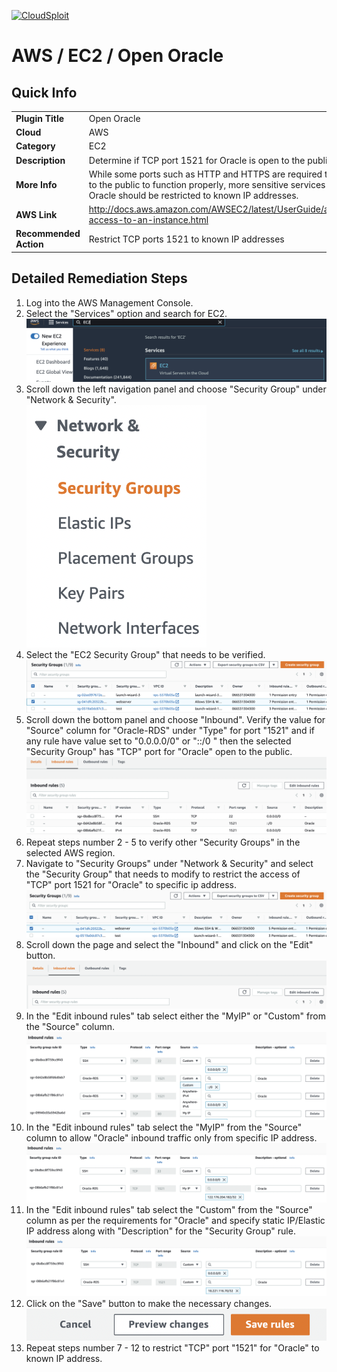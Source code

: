 [![CloudSploit](https://cloudsploit.com/img/logo-new-big-text-100.png "CloudSploit")](https://cloudsploit.com)

# AWS / EC2 / Open Oracle

## Quick Info

| | |
|-|-|
| **Plugin Title** | Open Oracle |
| **Cloud** | AWS |
| **Category** | EC2 |
| **Description** | Determine if TCP port 1521 for Oracle is open to the public |
| **More Info** | While some ports such as HTTP and HTTPS are required to be open to the public to function properly, more sensitive services such as Oracle should be restricted to known IP addresses. |
| **AWS Link** | http://docs.aws.amazon.com/AWSEC2/latest/UserGuide/authorizing-access-to-an-instance.html |
| **Recommended Action** | Restrict TCP ports 1521 to known IP addresses |

## Detailed Remediation Steps
1. Log into the AWS Management Console.
2. Select the "Services" option and search for EC2. </br> <img src="/resources/aws/ec2/open-oracle/step2.png"/>
3. Scroll down the left navigation panel and choose "Security Group" under "Network & Security".</br> <img src="/resources/aws/ec2/open-oracle/step3.png"/>
4. Select the "EC2 Security Group" that needs to be verified. </br> <img src="/resources/aws/ec2/open-oracle/step4.png"/>
5. Scroll down the bottom panel and choose "Inbound". Verify the value for "Source" column for "Oracle-RDS" under "Type" for port "1521" and if any rule have value set to "0.0.0.0/0" or "::/0 " then the selected "Security Group" has "TCP" port for "Oracle" open to the public.</br> <img src="/resources/aws/ec2/open-oracle/step5.png"/>
6. Repeat steps number 2 - 5 to verify other "Security Groups" in the selected AWS region.</br> 
7. Navigate to "Security Groups" under "Network & Security" and select the "Security Group" that needs to modify to restrict the access of "TCP" port 1521 for "Oracle"  to specific ip address. </br> <img src="/resources/aws/ec2/open-oracle/step7.png"/>
8. Scroll down the page and select the "Inbound" and click on the "Edit" button. </br> <img src="/resources/aws/ec2/open-oracle/step8.png"/>
9. In the "Edit inbound rules" tab select either the "MyIP" or "Custom" from the "Source" column.</br> <img src="/resources/aws/ec2/open-oracle/step9.png"/>
10. In the "Edit inbound rules" tab select the "MyIP" from the "Source" column to allow "Oracle" inbound traffic only from specific IP address.</br> <img src="/resources/aws/ec2/open-oracle/step10.png"/>
11. In the "Edit inbound rules" tab select the "Custom" from the "Source" column as per the requirements for "Oracle" and specify static IP/Elastic IP address along with "Description" for the "Security Group" rule. </br> <img src="/resources/aws/ec2/open-oracle/step11.png"/>
12. Click on the "Save" button to make the necessary changes. </br> <img src="/resources/aws/ec2/open-oracle/step12.png"/>
13. Repeat steps number 7 - 12 to restrict "TCP" port "1521" for "Oracle" to known IP address.</br>
